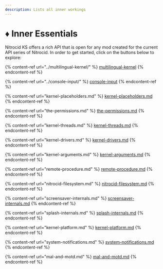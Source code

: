 ```yaml
---
description: Lists all inner workings
---
```


# ♦ Inner Essentials

Nitrocid KS offers a rich API that is open for any mod created for the current API series of Nitrocid. In order to get started, click on the buttons below to explore:

{% content-ref url="../multilingual-kernel/" %}
[multilingual-kernel](../multilingual-kernel/)
{% endcontent-ref %}

{% content-ref url="../console-input/" %}
[console-input](../console-input/)
{% endcontent-ref %}

{% content-ref url="kernel-placeholders.md" %}
[kernel-placeholders.md](kernel-placeholders.md)
{% endcontent-ref %}

{% content-ref url="the-permissions.md" %}
[the-permissions.md](the-permissions.md)
{% endcontent-ref %}

{% content-ref url="kernel-threads.md" %}
[kernel-threads.md](kernel-threads.md)
{% endcontent-ref %}

{% content-ref url="kernel-drivers.md" %}
[kernel-drivers.md](kernel-drivers.md)
{% endcontent-ref %}

{% content-ref url="kernel-arguments.md" %}
[kernel-arguments.md](kernel-arguments.md)
{% endcontent-ref %}

{% content-ref url="remote-procedure.md" %}
[remote-procedure.md](remote-procedure.md)
{% endcontent-ref %}

{% content-ref url="nitrocid-filesystem.md" %}
[nitrocid-filesystem.md](nitrocid-filesystem.md)
{% endcontent-ref %}

{% content-ref url="screensaver-internals.md" %}
[screensaver-internals.md](screensaver-internals.md)
{% endcontent-ref %}

{% content-ref url="splash-internals.md" %}
[splash-internals.md](splash-internals.md)
{% endcontent-ref %}

{% content-ref url="kernel-platform.md" %}
[kernel-platform.md](kernel-platform.md)
{% endcontent-ref %}

{% content-ref url="system-notifications.md" %}
[system-notifications.md](system-notifications.md)
{% endcontent-ref %}

{% content-ref url="mal-and-motd.md" %}
[mal-and-motd.md](mal-and-motd.md)
{% endcontent-ref %}
